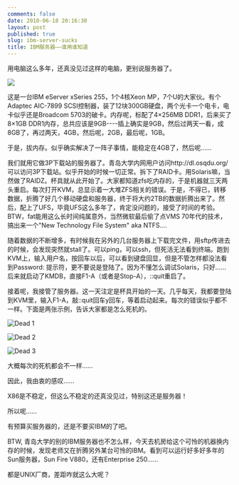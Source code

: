 ```yaml
---
comments: false
date: 2010-06-18 20:16:30
layout: post
published: true
slug: ibm-server-sucks
title: IBM服务器——谁用谁知道
---
```


用电脑这么多年，还真没见过这样的电脑，更别说服务器了。

![](http://difan.org.cn/BlogIMG/x255ov1.gif)

这是一台IBM eServer xSeries 255，1个4核Xeon MP，7个U的大家伙。有个Adaptec AIC-7899 SCSI控制器，装了12块300GB硬盘，两个光卡一个电卡，电卡似乎还是Broadcom 5703的破卡。内存呢，标配了4×256MB DDR1，后来买了8×1GB DDR1内存，总共应该是9GB----插上确实是9GB，然后过两天一看，成8GB了，再过两天，4GB，然后呢，2GB，最后呢，1GB。

于是，拔内存。似乎确实解决了一阵子事情，能稳定在4GB了，然后呢……

我们就用它做3P下载站的服务器了。青岛大学内网用户访问http://dl.osqdu.org/可以访问3P下载站。似乎开始的时候一切正常。拆下了RAID卡。用Solaris嘛，当然做了RAIDZ。杯具就从此开始了。大家都知道zfs吃内存的，于是机器就三天两头重启。每次打开KVM，总显示着一大堆ZFS相关的错误。于是，不得已，转移数据，折腾了好几个移动硬盘和服务器，终于将大约2TB的数据折腾出来了。然后，配上了UFS，毕竟UFS这么多年了，肯定没问题的，接受了时间的考验。BTW，fat能用这么长时间纯属意外，当然微软最后偷了点VMS 70年代的技术，搞出来一个"New Technology File System" aka NTFS....

随着数据的不断增多，有时候我在另外的几台服务器上下载完文件，用sftp传进去的时候，会发现突然就stall了。可以ping，可以ssh，但死活无法看到终端。跑到KVM上，输入用户名，按回车以后，可以看到键盘回显，但是不管怎样都没法看到Password: 提示符，更不要说是登陆了。因为不懂怎么调试Solaris，只好……后来就启动了KMDB，直接F1-A（或者是Stop-A），::quit重启了。

接着呢，我接管了服务器。这一天注定是杯具开始的一天。几乎每天，我都要登陆到KVM里，输入F1-A，敲::quit回车y回车，等着启动起来。每次的错误似乎都不一样。下面是两张示例，告诉大家都是怎么死机的。

![Dead 1](http://difan.org.cn/BlogIMG/dead1.png)

![Dead 2](http://difan.org.cn/BlogIMG/dead2.png)

![Dead 3](http://difan.org.cn/BlogIMG/dead3.jpeg)

大概每次的死机都会不一样……

因此，我由衷的感叹……

X86是不稳定，但这么不稳定的还真没见过，特别这还是服务器！

所以呢……

有预算买服务器的，还是不要买IBM的了吧。

BTW, 青岛大学的别的IBM服务器也不怎么样，今天去机房给这个可怜的机器换内存的时候，发现老师又在折腾另外某台可怜的IBM。看到可以运行好多好多年的Sun服务器，Sun Fire V880，还有Enterprise 250……

都是UNIX厂商，差距咋就这么大呢？
